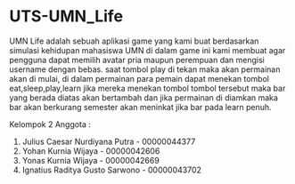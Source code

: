 # UTS-UMN_Life

UMN Life adalah sebuah aplikasi game yang kami buat berdasarkan simulasi kehidupan mahasiswa UMN
di dalam game ini kami membuat agar pengguna dapat memilih avatar pria maupun perempuan dan mengisi username dengan bebas.
saat tombol play di tekan maka akan permainan akan di mulai, di dalam permainan para pemain dapat menekan tombol eat,sleep,play,learn
jika mereka menekan tombol tombol tersebut maka bar yang berada diatas akan bertambah dan jika permainan di diamkan maka bar akan berkurang
semester akan meninkat jika bar pada learn penuh.

Kelompok 2
Anggota :
1. Julius Caesar Nurdiyana Putra - 00000044377
2. Yohan Kurnia Wijaya - 00000042606
3. Yonas Kurnia Wijaya - 00000042669
4. Ignatius Raditya Gusto Sarwono - 00000043702
